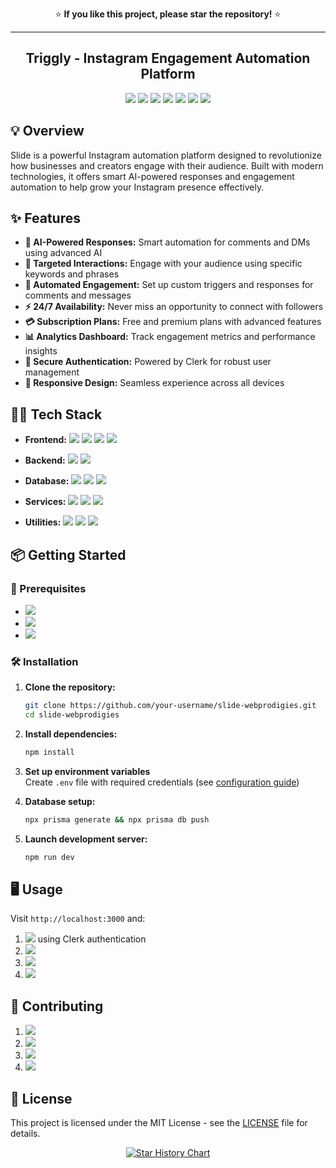 <div align="center">

⭐ **If you like this project, please star the repository!** ⭐

<hr>

<h2>Triggly - Instagram Engagement Automation Platform</h2>

![](https://img.shields.io/badge/TypeScript-3178C6?style=for-the-badge&logo=typescript&logoColor=white)
![](https://img.shields.io/badge/Next.js-000000?style=for-the-badge&logo=nextdotjs&logoColor=white)
![](https://img.shields.io/badge/NeonDB-12FFF7?style=for-the-badge&logo=neon&logoColor=black)
![](https://img.shields.io/badge/Tailwind_CSS-38B2AC?style=for-the-badge&logo=tailwindcss&logoColor=white)
![](https://img.shields.io/badge/React-61DAFB?style=for-the-badge&logo=react&logoColor=black)
![](https://img.shields.io/badge/Prisma-2D3748?style=for-the-badge&logo=prisma&logoColor=white)
![](https://img.shields.io/badge/Radix_UI-161618?style=for-the-badge&logo=radix-ui&logoColor=white)

</div>

## 💡 Overview

Slide is a powerful Instagram automation platform designed to revolutionize how businesses and creators engage with their audience. Built with modern technologies, it offers smart AI-powered responses and engagement automation to help grow your Instagram presence effectively.

## ✨ Features

- **🤖 AI-Powered Responses:** Smart automation for comments and DMs using advanced AI
- **🎯 Targeted Interactions:** Engage with your audience using specific keywords and phrases
- **🔄 Automated Engagement:** Set up custom triggers and responses for comments and messages
- **⚡ 24/7 Availability:** Never miss an opportunity to connect with followers
- **💳 Subscription Plans:** Free and premium plans with advanced features
- **📊 Analytics Dashboard:** Track engagement metrics and performance insights
- **🔐 Secure Authentication:** Powered by Clerk for robust user management
- **📱 Responsive Design:** Seamless experience across all devices

## 👩‍💻 Tech Stack

- **Frontend:**
  ![](https://img.shields.io/badge/Next.js-14-000000?style=for-the-badge&logo=nextdotjs&logoColor=white)
  ![](https://img.shields.io/badge/React-18-61DAFB?style=for-the-badge&logo=react&logoColor=black)
  ![](https://img.shields.io/badge/Radix_UI-1.0-161618?style=for-the-badge&logo=radix-ui&logoColor=white)
  ![](https://img.shields.io/badge/Tailwind_CSS-3.3.3-38B2AC?style=for-the-badge&logo=tailwindcss&logoColor=white)

- **Backend:**
  ![](https://img.shields.io/badge/TypeScript-5.0-3178C6?style=for-the-badge&logo=typescript&logoColor=white)
  ![](https://img.shields.io/badge/Node.js-18-339933?style=for-the-badge&logo=nodedotjs&logoColor=white)

- **Database:**
  ![](https://img.shields.io/badge/PostgreSQL-16-4169E1?style=for-the-badge&logo=postgresql&logoColor=white)
  ![](https://img.shields.io/badge/Prisma-5.0-2D3748?style=for-the-badge&logo=prisma&logoColor=white)
  ![](https://img.shields.io/badge/NeonDB-1.0-12FFF7?style=for-the-badge&logo=neon&logoColor=black)

- **Services:**
  ![](https://img.shields.io/badge/Clerk-4.29-4A154B?style=for-the-badge&logo=clerk&logoColor=white)
  ![](https://img.shields.io/badge/Stripe-1.0-008CDD?style=for-the-badge&logo=stripe&logoColor=white)
  ![](https://img.shields.io/badge/OpenAI-1.0-412991?style=for-the-badge&logo=openai&logoColor=white)

- **Utilities:**
  ![](https://img.shields.io/badge/Redux_Toolkit-1.9-764ABC?style=for-the-badge&logo=redux&logoColor=white)
  ![](https://img.shields.io/badge/React_Query-4.0-FF4154?style=for-the-badge&logo=reactquery&logoColor=white)
  ![](https://img.shields.io/badge/Framer_Motion-10.0-0055FF?style=for-the-badge&logo=framer&logoColor=white)

## 📦 Getting Started

### 🚀 Prerequisites

- ![](https://img.shields.io/badge/Node.js-18+-339933?style=flat&logo=nodedotjs&logoColor=white)
- ![](https://img.shields.io/badge/npm-9+-CB3837?style=flat&logo=npm&logoColor=white)
- ![](https://img.shields.io/badge/PostgreSQL-16+-4169E1?style=flat&logo=postgresql&logoColor=white)

### 🛠️ Installation

1. **Clone the repository:**

   ```bash
   git clone https://github.com/your-username/slide-webprodigies.git
   cd slide-webprodigies
   ```

2. **Install dependencies:**

   ```bash
   npm install
   ```

3. **Set up environment variables**  
   Create `.env` file with required credentials (see [configuration guide](#))

4. **Database setup:**

   ```bash
   npx prisma generate && npx prisma db push
   ```

5. **Launch development server:**
   ```bash
   npm run dev
   ```

## 🖥️ Usage

Visit `http://localhost:3000` and:

1. ![](https://img.shields.io/badge/-Create_account-blue?style=flat) using Clerk authentication
2. ![](https://img.shields.io/badge/-Connect_Instagram-DF2A7E?style=flat&logo=instagram)
3. ![](https://img.shields.io/badge/-Configure_automation-4CAF50?style=flat)
4. ![](https://img.shields.io/badge/-Monitor_analytics-FFC107?style=flat)

## 🤝 Contributing

1. ![](https://img.shields.io/badge/-Fork_repo-333?style=flat&logo=git)
2. ![](https://img.shields.io/badge/-Create_branch-FF6F00?style=flat&logo=git)
3. ![](https://img.shields.io/badge/-Commit_changes-4CAF50?style=flat&logo=git)
4. ![](https://img.shields.io/badge/-Open_PR-1976D2?style=flat&logo=github)

## 📄 License

This project is licensed under the MIT License - see the [LICENSE](LICENSE) file for details.

<div align="center">
  
[![Star History Chart](https://api.star-history.com/svg?repos=your-username/slide-webprodigies&type=Date)](https://star-history.com/#your-username/slide-webprodigies&Date)

</div>
